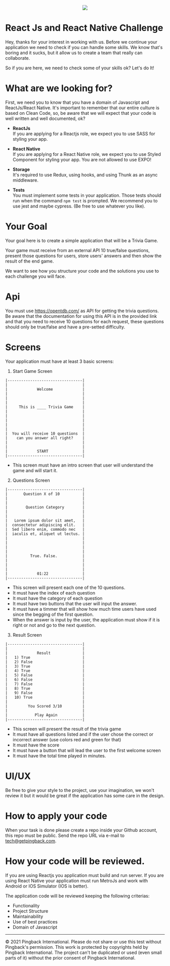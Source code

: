 <a  href="https://pingback.com/"><p  align="center"><img  src="https://media-exp1.licdn.com/dms/image/C4E16AQHrluCFxvATBQ/profile-displaybackgroundimage-shrink_350_1400/0/1623436459015?e=1648080000&v=beta&t=4qNa36w_JoJyNVAL7uAba6zonkJiJwy3-fYfWAm8hCo"></p></a>


# React Js and React Native Challenge

  Hey, thanks for your interest in working with us. Before we continue your application we need to check if you can handle some skills.
  We know that's boring and it sucks, but it allow us to create a team that really can collaborate. 
  
  So if you are here, we need to check some of your skills ok? Let's do It!
  
# What are we looking for?
  
  First, we need you to know that you have a domain of Javascript and ReactJs/React Native. It's important to remember that our entire culture is based on Clean Code, so, be aware that we will expect that your code is well written and well documented, ok?
  
  -  **ReactJs** </br>
   If you are applying for a Reactjs role, we expect you to use SASS for styling your app.
   
  - **React Native**</br>
   If you are applying for a React Native role, we expect you to use Styled Component for styling your app. 
   You are not allowed to use EXPO!

  - **Storage**</br>
   It's required to use Redux, using hooks, and using Thunk as an async middleware.

  - **Tests**</br>
   You must implement some tests in your application. Those tests should run when the command `npm test` is prompted.
    We recommend you to use jest and maybe cypress. (Be free to use whatever you like).

# Your Goal
 
  Your goal here is to create a simple application that will be a Trivia Game. 
  
 Your game must receive from an external API 10 true/false questions, present those questions for users, store users' answers and then show the result of the end game.
 
  We want to see how you structure your code and the solutions you use to each challenge you will face.

# Api

You must use https://opentdb.com/ as API for getting the trivia questions. Be aware that the documentation for using this API is in the provided link and that you need to receive 10 questions for each request, these questions should only be true/false and have a pre-setted difficulty.

# Screens

Your application must have at least 3 basic screens:

1) Start Game Screen

```
|---------------------------------|
|                                 |
|             Welcome             |
|                                 |
|                                 |
|                                 |
|     This is ____ Trivia Game    |
|                                 |
|                                 |
|                                 |
|                                 |
|                                 |
|  You will receive 10 questions  |
|    can you answer all right?    |
|                                 |
|                                 |
|             START               |
|---------------------------------|
```

 - This screen must have an intro screen that user will understand the game and will start it.

2) Questions Screen

```
|---------------------------------|
|       Question X of 10          |
|                                 |
|                                 |
|        Question Category        |
|                                 |
|                                 |
|   Lorem ipsum dolor sit amet,   |
|  consectetur adipiscing elit.   |  
|  Sed libero enim, commodo nec   |
|  iaculis et, aliquet ut lectus. |
|                                 |
|                                 |
|                                 |
|                                 |
|          True. False.           |
|                                 |
|                                 |
|                                 |
|             01:22               |
|---------------------------------|
```

 - This screen will present each one of the 10 questions.
 - It must have the index of each question
 - It must have the category of each question
 - It must have two buttons that the user will input the answer.
 - It must have a timmer that will show how much time users have used since the begging of the first question.
 - When the answer is input by the user, the application must show if it is right or not and go to the next question.


3) Result Screen

```
|---------------------------------|
|                                 |
|             Result              |
|   1) True                       |
|   2) False                      |
|   3) True                       |
|   4) True                       |
|   5) False                      |
|   6) False                      |
|   7) False                      |
|   8) True                       |
|   9) False                      |
|   10) True                      |
|                                 |
|         You Scored 3/10         |
|                                 |
|            Play Again           |
|---------------------------------|
```

- This screen will present the result of the trivia game
- It must have all questions listed and if the user chose the correct or incorrect answer (use colors red and green for that)
- It must have the score
- It must have a button that will lead the user to the first welcome screen
- It must have the total time played in minutes.

# UI/UX

 Be free to give your style to the project, use your imagination, we won't review it but it would be great if the application has some care in the design.
 
# How to apply your code

 When your task is done please create a repo inside your Github account, this repo must be public. Send the repo URL via e-mail to tech@getpingback.com.
 
 # How your code will be reviewed.
 
  If you are using Reactjs you application must build and run server. If you are using React Native your application must run MetroJs and work with Android or IOS Simulator (IOS is better).
  
  The application code will be reviewed keeping the following criterias:

 - Functionality
 - Project Structure
 - Maintainability
 - Use of best practices
 - Domain of Javascript

--- 
© 2021 Pingback International. Please do not share or use this test without Pingback's permission. This work is protected by copyrights held by Pingback International. The project can't be duplicated or used (even small parts of it) without the prior consent of Pingback International.
